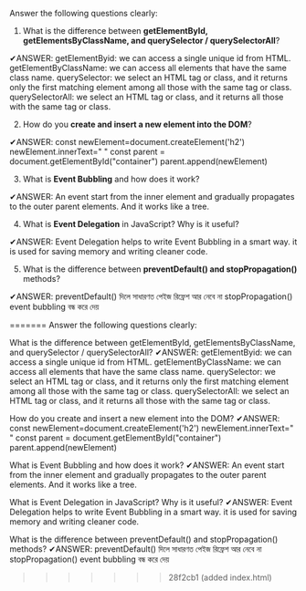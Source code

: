 Answer the following questions clearly:

1. What is the difference between **getElementById, getElementsByClassName, and querySelector / querySelectorAll**?

✔ANSWER:  getElementByid:         we can access a single unique id from HTML.
          getElementByClassName: we can access all elements that have the same class name.
          querySelector:         we select an HTML tag or class, and it returns only the first matching element among all those with the same tag or class.
          querySelectorAll:      we select an HTML tag or class, and it returns all those with the same tag or class.
          
       
2. How do you **create and insert a new element into the DOM**?

✔ANSWER: const newElement=document.createElement('h2')
         newElement.innerText=" "
         const parent =  document.getElementById("container")
         parent.append(newElement)

3. What is **Event Bubbling** and how does it work?

✔ANSWER:  An event start from the inner element and gradually propagates to the outer parent elements. And it works like a tree.


4. What is **Event Delegation** in JavaScript? Why is it useful?

✔ANSWER:  Event Delegation helps to write Event Bubbling in a smart way.
          it is used for saving memory and writing cleaner code.

        
5. What is the difference between **preventDefault() and stopPropagation()** methods?

✔ANSWER: preventDefault() দিলে সাধারণত পেইজ রিফ্রেশ আর নেবে না
         stopPropagation() event bubbling বন্ধ করে দেয়





=======
Answer the following questions clearly:

What is the difference between getElementById, getElementsByClassName, and querySelector / querySelectorAll?
✔ANSWER: getElementByid: we can access a single unique id from HTML. getElementByClassName: we can access all elements that have the same class name. querySelector: we select an HTML tag or class, and it returns only the first matching element among all those with the same tag or class. querySelectorAll: we select an HTML tag or class, and it returns all those with the same tag or class.

How do you create and insert a new element into the DOM?
✔ANSWER: const newElement=document.createElement('h2') newElement.innerText=" " const parent = document.getElementById("container") parent.append(newElement)

What is Event Bubbling and how does it work?
✔ANSWER: An event start from the inner element and gradually propagates to the outer parent elements. And it works like a tree.

What is Event Delegation in JavaScript? Why is it useful?
✔ANSWER: Event Delegation helps to write Event Bubbling in a smart way. it is used for saving memory and writing cleaner code.

What is the difference between preventDefault() and stopPropagation() methods?
✔ANSWER: preventDefault() দিলে সাধারণত পেইজ রিফ্রেশ আর নেবে না stopPropagation() event bubbling বন্ধ করে দেয়
>>>>>>> 28f2cb1 (added index.html)
